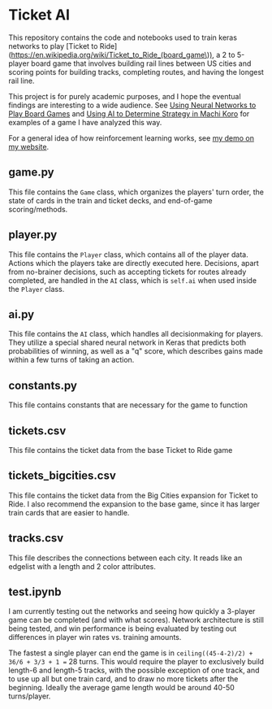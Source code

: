 # Ticket AI

This repository contains the code and notebooks used to train keras networks to play [Ticket to Ride](https://en.wikipedia.org/wiki/Ticket_to_Ride_(board_game\)), a 2 to 5-player board game that involves building rail lines between US cities and scoring points for building tracks, completing routes, and having the longest rail line.

This project is for purely academic purposes, and I hope the eventual findings are interesting to a wide audience. See [Using Neural Networks to Play Board Games](http://maxcandocia.com/article/2017/Jul/22/using-neural-networks-to-play-board-games/) and [Using AI to Determine Strategy in Machi Koro](http://maxcandocia.com/article/2017/Jul/30/using-ai-for-machi-koro-strategy/) for examples of a game I have analyzed this way.

For a general idea of how reinforcement learning works, see [my demo on my website](http://maxcandocia.com/article/2017/Nov/05/reinforcement-learning-demo-keras/).

## game.py

This file contains the `Game` class, which organizes the players' turn order, the state of cards in the train and ticket decks, and end-of-game scoring/methods.

## player.py

This file contains the `Player` class, which contains all of the player data. Actions which the players take are directly executed here. Decisions, apart from no-brainer decisions, such as accepting tickets for routes already completed, are handled in the `AI` class, which is `self.ai` when used inside the `Player` class.

## ai.py

This file contains the `AI` class, which handles all decisionmaking for players. They utilize a special shared neural network in Keras that predicts both probabilities of winning, as well as a "q" score, which describes gains made within a few turns of taking an action.

## constants.py

This file contains constants that are necessary for the game to function

## tickets.csv

This file contains the ticket data from the base Ticket to Ride game

## tickets_bigcities.csv

This file contains the ticket data from the Big Cities expansion for Ticket to Ride. I also recommend the expansion to the base game, since it has larger train cards that are easier to handle.

## tracks.csv

This file describes the connections between each city. It reads like an edgelist with a length and 2 color attributes.

## test.ipynb

I am currently testing out the networks and seeing how quickly a 3-player game can be completed (and with what scores). Network architecture is still being tested, and win performance is being evaluated by testing out differences in player win rates vs. training amounts.

The fastest a single player can end the game is in `ceiling((45-4-2)/2) + 36/6 + 3/3 + 1 =` 28 turns. This would require the player to exclusively build length-6 and length-5 tracks, with the possible exception of one track, and to use up all but one train card, and to draw no more tickets after the beginning. Ideally the average game length would be around 40-50 turns/player.